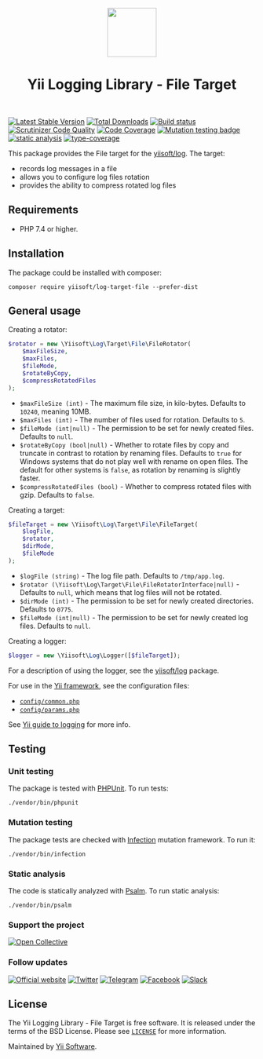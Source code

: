 <p align="center">
    <a href="https://github.com/yiisoft" target="_blank">
        <img src="https://yiisoft.github.io/docs/images/yii_logo.svg" height="100px">
    </a>
    <h1 align="center">Yii Logging Library - File Target</h1>
    <br>
</p>

[![Latest Stable Version](https://poser.pugx.org/yiisoft/log-target-file/v/stable.png)](https://packagist.org/packages/yiisoft/log-target-file)
[![Total Downloads](https://poser.pugx.org/yiisoft/log-target-file/downloads.png)](https://packagist.org/packages/yiisoft/log-target-file)
[![Build status](https://github.com/yiisoft/log-target-file/workflows/build/badge.svg)](https://github.com/yiisoft/log-target-file/actions?query=workflow%3Abuild)
[![Scrutinizer Code Quality](https://scrutinizer-ci.com/g/yiisoft/log-target-file/badges/quality-score.png?b=master)](https://scrutinizer-ci.com/g/yiisoft/log-target-file/?branch=master)
[![Code Coverage](https://scrutinizer-ci.com/g/yiisoft/log-target-file/badges/coverage.png?b=master)](https://scrutinizer-ci.com/g/yiisoft/log-target-file/?branch=master)
[![Mutation testing badge](https://img.shields.io/endpoint?style=flat&url=https%3A%2F%2Fbadge-api.stryker-mutator.io%2Fgithub.com%2Fyiisoft%2Flog-target-file%2Fmaster)](https://dashboard.stryker-mutator.io/reports/github.com/yiisoft/log-target-file/master)
[![static analysis](https://github.com/yiisoft/log-target-file/workflows/static%20analysis/badge.svg)](https://github.com/yiisoft/log-target-file/actions?query=workflow%3A%22static+analysis%22)
[![type-coverage](https://shepherd.dev/github/yiisoft/log-target-file/coverage.svg)](https://shepherd.dev/github/yiisoft/log-target-file)

This package provides the File target for the [yiisoft/log](https://github.com/yiisoft/log). The target:

- records log messages in a file
- allows you to configure log files rotation
- provides the ability to compress rotated log files

## Requirements

- PHP 7.4 or higher.

## Installation

The package could be installed with composer:

```
composer require yiisoft/log-target-file --prefer-dist
```

## General usage

Creating a rotator:

```php
$rotator = new \Yiisoft\Log\Target\File\FileRotator(
    $maxFileSize,
    $maxFiles,
    $fileMode,
    $rotateByCopy,
    $compressRotatedFiles
);
```

- `$maxFileSize (int)` - The maximum file size, in kilo-bytes. Defaults to `10240`, meaning 10MB.
- `$maxFiles (int)` - The number of files used for rotation. Defaults to `5`.
- `$fileMode (int|null)` - The permission to be set for newly created files. Defaults to `null`.
- `$rotateByCopy (bool|null)` - Whether to rotate files by copy and truncate in contrast to rotation by renaming files.
  Defaults to `true` for Windows systems that do not play well with rename on open files.
  The default for other systems is `false`, as rotation by renaming is slightly faster.
- `$compressRotatedFiles (bool)` - Whether to compress rotated files with gzip. Defaults to `false`.

Creating a target:

```php
$fileTarget = new \Yiisoft\Log\Target\File\FileTarget(
    $logFile,
    $rotator,
    $dirMode,
    $fileMode
);
```

- `$logFile (string)` - The log file path. Defaults to `/tmp/app.log`.
- `$rotator (\Yiisoft\Log\Target\File\FileRotatorInterface|null)` - Defaults to `null`,
  which means that log files will not be rotated.
- `$dirMode (int)` - The permission to be set for newly created directories. Defaults to `0775`.
- `$fileMode (int|null)` - The permission to be set for newly created log files. Defaults to `null`.

Creating a logger:

```php
$logger = new \Yiisoft\Log\Logger([$fileTarget]);
```

For a description of using the logger, see the [yiisoft/log](https://github.com/yiisoft/log) package.

For use in the [Yii framework](http://www.yiiframework.com/), see the configuration files:

- [`config/common.php`](https://github.com/yiisoft/log-target-file/blob/master/config/common.php)
- [`config/params.php`](https://github.com/yiisoft/log-target-file/blob/master/config/params.php)

See [Yii guide to logging](https://github.com/yiisoft/docs/blob/master/guide/en/runtime/logging.md) for more info.

## Testing

### Unit testing

The package is tested with [PHPUnit](https://phpunit.de/). To run tests:

```shell
./vendor/bin/phpunit
```

### Mutation testing

The package tests are checked with [Infection](https://infection.github.io/) mutation framework. To run it:

```shell
./vendor/bin/infection
```

### Static analysis

The code is statically analyzed with [Psalm](https://psalm.dev/). To run static analysis:

```shell
./vendor/bin/psalm
```

### Support the project

[![Open Collective](https://img.shields.io/badge/Open%20Collective-sponsor-7eadf1?logo=open%20collective&logoColor=7eadf1&labelColor=555555)](https://opencollective.com/yiisoft)

### Follow updates

[![Official website](https://img.shields.io/badge/Powered_by-Yii_Framework-green.svg?style=flat)](https://www.yiiframework.com/)
[![Twitter](https://img.shields.io/badge/twitter-follow-1DA1F2?logo=twitter&logoColor=1DA1F2&labelColor=555555?style=flat)](https://twitter.com/yiiframework)
[![Telegram](https://img.shields.io/badge/telegram-join-1DA1F2?style=flat&logo=telegram)](https://t.me/yii3en)
[![Facebook](https://img.shields.io/badge/facebook-join-1DA1F2?style=flat&logo=facebook&logoColor=ffffff)](https://www.facebook.com/groups/yiitalk)
[![Slack](https://img.shields.io/badge/slack-join-1DA1F2?style=flat&logo=slack)](https://yiiframework.com/go/slack)

## License

The Yii Logging Library - File Target is free software. It is released under the terms of the BSD License.
Please see [`LICENSE`](./LICENSE.md) for more information.

Maintained by [Yii Software](https://www.yiiframework.com/).
